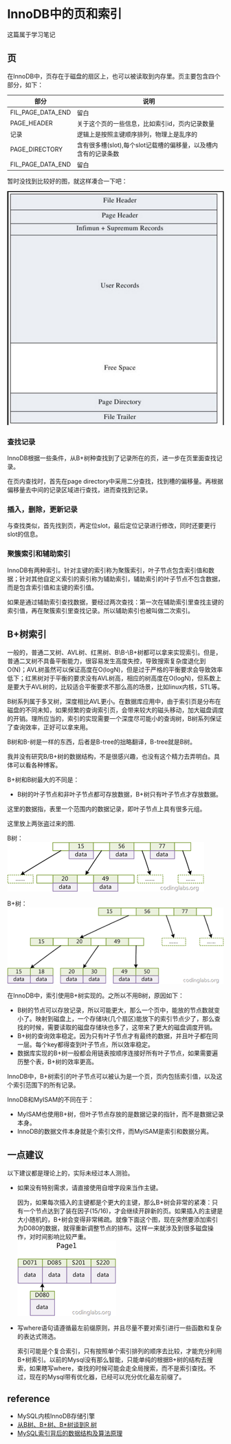 InnoDB中的页和索引
===

这篇属于学习笔记

## 页

在InnoDB中，页存在于磁盘的扇区上，也可以被读取到内存里。页主要包含四个部分，如下：

|部分|说明|
|-|-|
|FIL_PAGE_DATA_END|留白|
|PAGE_HEADER|关于这个页的一些信息，比如索引id，页内记录数量|
|记录|逻辑上是按照主键顺序排列，物理上是乱序的|
|PAGE_DIRECTORY|含有很多槽(slot),每个slot记载槽的偏移量，以及槽内含有的记录条数|
|FIL_PAGE_DATA_END|留白|

暂时没找到比较好的图，就这样凑合一下吧：

![innodb page struct](innodb-page-struct.png)

### 查找记录

InnoDB根据一些条件，从B+树种查找到了记录所在的页，进一步在页里面查找记录。

在页内查找时，首先在page directory中采用二分查找，找到槽的偏移量。再根据偏移量去中间的记录区域进行查找，进而查找到记录。

### 插入，删除，更新记录

与查找类似，首先找到页，再定位slot，最后定位记录进行修改，同时还要更行slot的信息。

### 聚簇索引和辅助索引

InnoDB有两种索引。针对主键的索引称为聚簇索引，叶子节点包含索引值和数据；针对其他自定义索引的索引称为辅助索引，辅助索引的叶子节点不包含数据，而是包含索引值和主键的索引值。

如果是通过辅助索引查找数据，要经过两次查找：第一次在辅助索引里查找主键的索引值，再在聚簇索引里查找记录。所以辅助索引也被叫做二次索引。

## B+树索引

一般的，普通二叉树、AVL树、红黑树、B\B-\B+树都可以拿来实现索引。但是，普通二叉树不具备平衡能力，很容易发生高度失控，导致搜索复杂度退化到O(N)；AVL树虽然可以保证高度在O(logN)，但是过于严格的平衡要求会导致效率低下；红黑树对于平衡的要求没有AVL树高，相应的树高度在O(logN)，但系数上是要大于AVL树的，比较适合平衡要求不那么高的场景，比如linux内核，STL等。

B树系列属于多叉树，深度相比AVL更小。在数据库应用中，由于索引页是分布在磁盘的不同未知，如果频繁的查询索引页，会带来较大的磁头移动，加大磁盘调度的开销。理所应当的，索引的实现需要一个深度尽可能小的查询树，B树系列保证了查询效率，正好可以拿来用。

B树和B-树是一样的东西，后者是B-tree的拙略翻译，B-tree就是B树。

我并没有研究B/B+树的数据结构，不是很感兴趣，也没有这个精力去弄明白。具体可以看各种博客。

B+树和B树最大的不同是：
* B树的叶子节点和非叶子节点都可存放数据，B+树只有叶子节点才存放数据。

这里的数据指，表里一个范围内的数据记录，即叶子节点上具有很多元组。

这里放上两张盗过来的图.

B树：  
![B](Btree.png)

B+树：
![B+](B+Tree.png)


在InnoDB中，索引使用B+树实现的。之所以不用B树，原因如下：
* B树的节点可以存放记录，所以可能更大，那么一个页中，能放的节点数就变小了。映射到磁盘上，一个存储块(几个扇区)能放下的索引节点少了，那么查找的时候，需要读取的磁盘存储块也多了，这带来了更大的磁盘调度开销。
* B+树的查询效率稳定。因为只有叶子节点才有最终的数据，并且叶子都在同一层。每个key都得查到叶子节点，所以效率稳定。
* 数据库实现的B+树一般都会用链表按顺序连接好所有叶子节点，如果需要遍历整个表，B+树的效率更高。

InnoDB中，B+树索引的叶子节点可以被认为是一个页，页内包括索引值，以及这个索引范围下的所有记录。

InnoDB和MyISAM的不同在于：
* MyISAM也使用B+树，但叶子节点存放的是数据记录的指针，而不是数据记录本身。
* InnoDB的数据文件本身就是个索引文件，而MyISAM是索引和数据分离。

## 一点建议

以下建议都是理论上的，实际未经过本人测验。

* 如果没有特别需求，请直接使用自增字段来当作主键。

    因为，如果每次插入的主键都是个更大的主键，那么B+树会非常的紧凑：只有一个节点达到了装在因子(15/16)，才会继续开辟新的页。如果插入的主键是大小随机的，B+树会变得非常稀疏。就像下面这个图，现在突然要添加索引为D080的数据，就得重新调整节点的排布。这样一来就涉及到很多磁盘操作，对时间影响比较严重。  
    ![auto increment](auto-increment-pk.png)
    
* 写where语句请遵循最左前缀原则，并且尽量不要对索引进行一些函数和复杂的表达式筛选。

    索引可能是个复合索引，只有按照单个索引排列的顺序去比较，才能充分利用B+树索引。以前的Mysql没有那么智能，只能单纯的根据B+树的结构去搜索，如果瞎写where，查找的时候可能会走全局搜索，而不是索引查找。不过，现在的Mysql带有优化器，已经可以充分优化最左前缀了。


## reference

* MySQL内核InnoDB存储引擎
* [从B树、B+树、B*树谈到R 树](http://blog.csdn.net/v_JULY_v/article/details/6530142)
* [MySQL索引背后的数据结构及算法原理](http://www.cnblogs.com/sanwenyu/p/6129082.html)